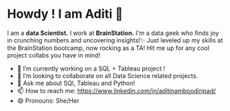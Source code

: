 # Howdy ! I am Aditi 👋


I am a **data Scientist.** I work at **BrainStation.** I'm a data geek who finds joy in crunching numbers and uncovering insights!✨ Just leveled up my skills at the BrainStation bootcamp, now rocking as a TA!  Hit me up for any cool project collabs you have in mind!

- 🔭 I’m currently working on a SQL + Tableau project !
- 👯 I’m looking to collaborate on all Data Science related projects.
- 💬 Ask me about SQl, Tableau and Python!
- 📫 How to reach me: https://www.linkedin.com/in/aditinamboodiripad/
- 😄 Pronouns: She/Her



